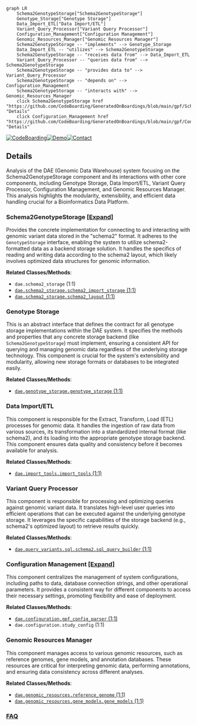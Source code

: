 ```mermaid
graph LR
    Schema2GenotypeStorage["Schema2GenotypeStorage"]
    Genotype_Storage["Genotype Storage"]
    Data_Import_ETL["Data Import/ETL"]
    Variant_Query_Processor["Variant Query Processor"]
    Configuration_Management["Configuration Management"]
    Genomic_Resources_Manager["Genomic Resources Manager"]
    Schema2GenotypeStorage -- "implements" --> Genotype_Storage
    Data_Import_ETL -- "utilizes" --> Schema2GenotypeStorage
    Schema2GenotypeStorage -- "receives data from" --> Data_Import_ETL
    Variant_Query_Processor -- "queries data from" --> Schema2GenotypeStorage
    Schema2GenotypeStorage -- "provides data to" --> Variant_Query_Processor
    Schema2GenotypeStorage -- "depends on" --> Configuration_Management
    Schema2GenotypeStorage -- "interacts with" --> Genomic_Resources_Manager
    click Schema2GenotypeStorage href "https://github.com/CodeBoarding/GeneratedOnBoardings/blob/main/gpf/Schema2GenotypeStorage.md" "Details"
    click Configuration_Management href "https://github.com/CodeBoarding/GeneratedOnBoardings/blob/main/gpf/Configuration_Management.md" "Details"
```

[![CodeBoarding](https://img.shields.io/badge/Generated%20by-CodeBoarding-9cf?style=flat-square)](https://github.com/CodeBoarding/GeneratedOnBoardings)[![Demo](https://img.shields.io/badge/Try%20our-Demo-blue?style=flat-square)](https://www.codeboarding.org/demo)[![Contact](https://img.shields.io/badge/Contact%20us%20-%20contact@codeboarding.org-lightgrey?style=flat-square)](mailto:contact@codeboarding.org)

## Details

Analysis of the DAE (Genomic Data Warehouse) system focusing on the Schema2GenotypeStorage component and its interactions with other core components, including Genotype Storage, Data Import/ETL, Variant Query Processor, Configuration Management, and Genomic Resources Manager. This analysis highlights the modularity, extensibility, and efficient data handling crucial for a Bioinformatics Data Platform.

### Schema2GenotypeStorage [[Expand]](./Schema2GenotypeStorage.md)
Provides the concrete implementation for connecting to and interacting with genomic variant data stored in the "schema2" format. It adheres to the `GenotypeStorage` interface, enabling the system to utilize schema2-formatted data as a backend storage solution. It handles the specifics of reading and writing data according to the schema2 layout, which likely involves optimized data structures for genomic information.


**Related Classes/Methods**:

- `dae.schema2_storage` (1:1)
- <a href="https://github.com/iossifovlab/gpf/dae/dae/schema2_storage/schema2_import_storage.py#L1-L1" target="_blank" rel="noopener noreferrer">`dae.schema2_storage.schema2_import_storage` (1:1)</a>
- <a href="https://github.com/iossifovlab/gpf/dae/dae/schema2_storage/schema2_layout.py#L1-L1" target="_blank" rel="noopener noreferrer">`dae.schema2_storage.schema2_layout` (1:1)</a>


### Genotype Storage
This is an abstract interface that defines the contract for all genotype storage implementations within the DAE system. It specifies the methods and properties that any concrete storage backend (like `Schema2GenotypeStorage`) must implement, ensuring a consistent API for querying and managing genomic data regardless of the underlying storage technology. This component is crucial for the system's extensibility and modularity, allowing new storage formats or databases to be integrated easily.


**Related Classes/Methods**:

- <a href="https://github.com/iossifovlab/gpf/dae/dae/genotype_storage/genotype_storage.py#L1-L1" target="_blank" rel="noopener noreferrer">`dae.genotype_storage.genotype_storage` (1:1)</a>


### Data Import/ETL
This component is responsible for the Extract, Transform, Load (ETL) processes for genomic data. It handles the ingestion of raw data from various sources, its transformation into a standardized internal format (like schema2), and its loading into the appropriate genotype storage backend. This component ensures data quality and consistency before it becomes available for analysis.


**Related Classes/Methods**:

- <a href="https://github.com/iossifovlab/gpf/dae/dae/import_tools/import_tools.py#L1-L1" target="_blank" rel="noopener noreferrer">`dae.import_tools.import_tools` (1:1)</a>


### Variant Query Processor
This component is responsible for processing and optimizing queries against genomic variant data. It translates high-level user queries into efficient operations that can be executed against the underlying genotype storage. It leverages the specific capabilities of the storage backend (e.g., schema2's optimized layout) to retrieve results quickly.


**Related Classes/Methods**:

- <a href="https://github.com/iossifovlab/gpf/dae/dae/query_variants/sql/schema2/sql_query_builder.py#L1-L1" target="_blank" rel="noopener noreferrer">`dae.query_variants.sql.schema2.sql_query_builder` (1:1)</a>


### Configuration Management [[Expand]](./Configuration_Management.md)
This component centralizes the management of system configurations, including paths to data, database connection strings, and other operational parameters. It provides a consistent way for different components to access their necessary settings, promoting flexibility and ease of deployment.


**Related Classes/Methods**:

- <a href="https://github.com/iossifovlab/gpf/dae/dae/configuration/gpf_config_parser.py#L1-L1" target="_blank" rel="noopener noreferrer">`dae.configuration.gpf_config_parser` (1:1)</a>
- `dae.configuration.study_config` (1:1)


### Genomic Resources Manager
This component manages access to various genomic resources, such as reference genomes, gene models, and annotation databases. These resources are critical for interpreting genomic data, performing annotations, and ensuring data consistency across different analyses.


**Related Classes/Methods**:

- <a href="https://github.com/iossifovlab/gpf/dae/dae/genomic_resources/reference_genome.py#L1-L1" target="_blank" rel="noopener noreferrer">`dae.genomic_resources.reference_genome` (1:1)</a>
- <a href="https://github.com/iossifovlab/gpf/dae/dae/genomic_resources/gene_models/gene_models.py#L1-L1" target="_blank" rel="noopener noreferrer">`dae.genomic_resources.gene_models.gene_models` (1:1)</a>




### [FAQ](https://github.com/CodeBoarding/GeneratedOnBoardings/tree/main?tab=readme-ov-file#faq)